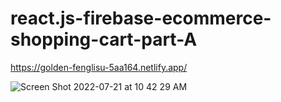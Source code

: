 # react.js-firebase-ecommerce-shopping-cart-part-A

https://golden-fenglisu-5aa164.netlify.app/

![Screen Shot 2022-07-21 at 10 42 29 AM](https://user-images.githubusercontent.com/92414210/180281957-88bdfa55-6f04-4247-af6f-52c592aa904f.png)
